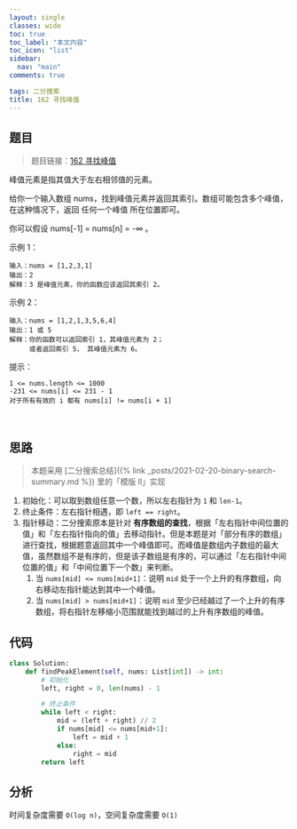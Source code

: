 ```yaml
---
layout: single
classes: wide
toc: true
toc_label: "本文内容"
toc_icon: "list"
sidebar:
  nav: "main"
comments: true

tags: 二分搜索
title: 162 寻找峰值
---
```


## 题目

> 题目链接：[162 寻找峰值](https://leetcode-cn.com/problems/find-peak-element/)

峰值元素是指其值大于左右相邻值的元素。

给你一个输入数组 nums，找到峰值元素并返回其索引。数组可能包含多个峰值，在这种情况下，返回 任何一个峰值 所在位置即可。

你可以假设 nums[-1] = nums[n] = -∞ 。

示例 1：

    输入：nums = [1,2,3,1]
    输出：2
    解释：3 是峰值元素，你的函数应该返回其索引 2。

示例 2：

    输入：nums = [1,2,1,3,5,6,4]
    输出：1 或 5 
    解释：你的函数可以返回索引 1，其峰值元素为 2；
         或者返回索引 5， 其峰值元素为 6。
    
提示：

    1 <= nums.length <= 1000
    -231 <= nums[i] <= 231 - 1
    对于所有有效的 i 都有 nums[i] != nums[i + 1]
 


## 思路 

> 本题采用 [二分搜索总结]({% link _posts/2021-02-20-binary-search-summary.md %}) 里的「模版 II」实现         

1. 初始化：可以取到数组任意一个数，所以左右指针为 `1` 和 `len-1`。
2. 终止条件：左右指针相遇，即 `left == right`。
3. 指针移动：二分搜索原本是针对 **有序数组的查找**，根据「左右指针中间位置的值」和「左右指针指向的值」去移动指针。但是本题是对「部分有序的数组」进行查找，根据题意返回其中一个峰值即可。而峰值是数组内子数组的最大值，虽然数组不是有序的，但是该子数组是有序的，可以通过「左右指针中间位置的值」和「中间位置下一个数」来判断。
   1. 当 `nums[mid] <= nums[mid+1]`：说明 `mid` 处于一个上升的有序数组，向右移动左指针能达到其中一个峰值。
   2. 当 `nums[mid] > nums[mid+1]`：说明 `mid` 至少已经越过了一个上升的有序数组，将右指针左移缩小范围就能找到越过的上升有序数组的峰值。


## 代码 

```python
class Solution:
    def findPeakElement(self, nums: List[int]) -> int:
        # 初始化
        left, right = 0, len(nums) - 1

        # 终止条件
        while left < right:
            mid = (left + right) // 2
            if nums[mid] <= nums[mid+1]:
                left = mid + 1
            else:
                right = mid 
        return left
```

## 分析 

时间复杂度需要 `O(log n)`，空间复杂度需要 `O(1)`